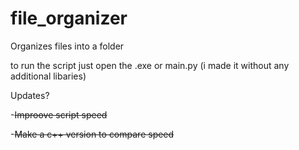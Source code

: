 # file_organizer
Organizes files into a folder

to run the script just open the .exe or main.py (i made it without any additional libaries)

Updates?

-~~Improove script speed~~ 

-~~Make a c++ version to compare speed~~
